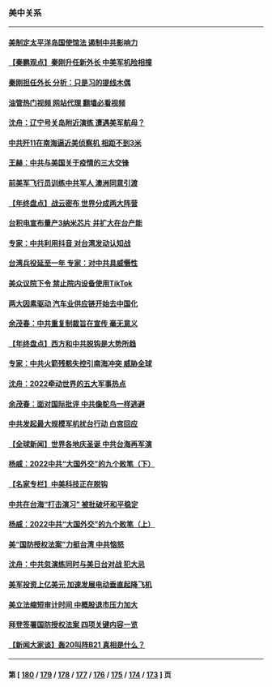 ### 美中关系
---
#### [美制定太平洋岛国使馆法 遏制中共影响力](../../pages/nf1412576/n13895823.md?12311245) 
#### [【秦鹏观点】秦刚升任新外长 中美军机险相撞](../../pages/nf1412576/n13895719.md?12311245) 
#### [秦刚担任外长 分析：只是习的提线木偶](../../pages/nf1412576/n13895637.md?12311245) 
#### [油管热门视频 网站代理 翻墙必看视频](http://138.2.39.72:81/youtube.html?epic-marker?12311245)
#### [沈舟：辽宁号关岛附近演练 遭遇美军航母？](../../pages/nf1412576/n13894879.md?12311245) 
#### [中共歼11在南海逼近美侦察机 相距不到3米](../../pages/nf1412576/n13894594.md?12311245) 
#### [王赫：中共与美国关于疫情的三大交锋](../../pages/nf1412576/n13894704.md?12311245) 
#### [前美军飞行员训练中共军人 澳洲同意引渡](../../pages/nf1412576/n13894490.md?12311245) 
#### [【年终盘点】战云密布 世界分成两大阵营](../../pages/nf1412576/n13891187.md?12311245) 
#### [台积电宣布量产3纳米芯片 并扩大在台产能](../../pages/nf1412576/n13894291.md?12311245) 
#### [专家：中共利用抖音 对台湾发动认知战](../../pages/nf1412576/n13892529.md?12311245) 
#### [台湾兵役延至一年 专家：对中共具威慑性](../../pages/nf1412576/n13893127.md?12311245) 
#### [美众议院下令 禁止院内设备使用TikTok](../../pages/nf1412576/n13893373.md?12311245) 
#### [两大因素驱动 汽车业供应链开始去中国化](../../pages/nf1412576/n13893093.md?12311245) 
#### [余茂春：中共重复制裁旨在宣传 毫无意义](../../pages/nf1412576/n13893038.md?12311245) 
#### [【年终盘点】西方和中共脱钩是大势所趋](../../pages/nf1412576/n13887940.md?12311245) 
#### [专家：中共火箭残骸失控引南海冲突 威胁全球](../../pages/nf1412576/n13892541.md?12311245) 
#### [沈舟：2022牵动世界的五大军事热点](../../pages/nf1412576/n13892406.md?12311245) 
#### [余茂春：面对国际批评 中共像鸵鸟一样逃避](../../pages/nf1412576/n13892250.md?12311245) 
#### [中共发起最大规模军机扰台行动 白宫回应](../../pages/nf1412576/n13892220.md?12311245) 
#### [【全球新闻】世界各地庆圣诞 中共台海再军演](../../pages/nf1412576/n13892011.md?12311245) 
#### [杨威：2022中共“大国外交”的九个败笔（下）](../../pages/nf1412576/n13891893.md?12311245) 
#### [【名家专栏】中美科技正在脱钩](../../pages/nf1412576/n13891658.md?12311245) 
#### [中共在台海“打击演习” 被批破坏和平稳定](../../pages/nf1412576/n13891734.md?12311245) 
#### [杨威：2022中共“大国外交”的九个败笔（上）](../../pages/nf1412576/n13891424.md?12311245) 
#### [美“国防授权法案”力挺台湾 中共恼怒](../../pages/nf1412576/n13891151.md?12311245) 
#### [沈舟：中共忽演练同时与美日台对战 犯大忌](../../pages/nf1412576/n13890857.md?12311245) 
#### [美军投资上亿美元 加速发展电动垂直起降飞机](../../pages/nf1412576/n13890955.md?12311245) 
#### [美立法缩短审计时间 中概股退市压力加大](../../pages/nf1412576/n13890825.md?12311245) 
#### [拜登签署国防授权法案 四项关键内容一览](../../pages/nf1412576/n13890669.md?12311245) 
#### [【新闻大家谈】轰20叫阵B21 真相是什么？](../../pages/nf1412576/n13890509.md?12311245) 

---
#### 第 [ [180](./180.md?12311245) / [179](./179.md?12311245) / [178](./178.md?12311245) / [177](./177.md?12311245) / [176](./176.md?12311245) / [175](./175.md?12311245) / [174](./174.md?12311245) / [173](./173.md?12311245) ] 页
